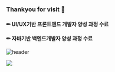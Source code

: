### Thankyou for visit 👋
#### ✏ UI/UX기반 프론트엔드 개발자 양성 과정 수료
#### ✏ 자바기반 백엔드개발자 양성 과정 수료

<!--
**eing98/eing98** is a ✨ _special_ ✨ repository because its `README.md` (this file) appears on your GitHub profile.

Here are some ideas to get you started:

- 🔭 I’m currently working on ...
- 🌱 I’m currently learning ...
- 👯 I’m looking to collaborate on ...
- 🤔 I’m looking for help with ...
- 💬 Ask me about ...
- 📫 How to reach me: ...
- 😄 Pronouns: ...
- ⚡ Fun fact: ...
-->
![header](https://capsule-render.vercel.app/api?type=wave&color=auto&height=300&section=header&text=Soyeung%20Yun&fontSize=90)

<img src="https://img.shields.io/badge/Python-3766AB?style=flat-square&logo=Python&logoColor=white"/></a>


